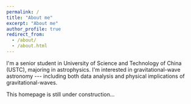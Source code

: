 ```yaml
---
permalink: /
title: "About me"
excerpt: "About me"
author_profile: true
redirect_from: 
  - /about/
  - /about.html
---
```


I'm a senior student in University of Science and Technology of China (USTC), majoring in astrophysics. I'm interested in gravitational-wave astronomy --- including both data analysis and physical implications of gravitational-waves. 

This homepage is still under construction...

